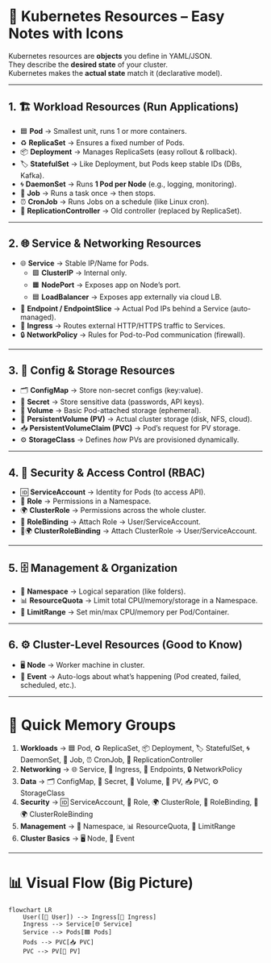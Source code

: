 # 🚀 Kubernetes Resources – Easy Notes with Icons

Kubernetes resources are **objects** you define in YAML/JSON.  
They describe the **desired state** of your cluster.  
Kubernetes makes the **actual state** match it (declarative model).

---

## 1. 🏗️ Workload Resources (Run Applications)

- 🟦 **Pod** → Smallest unit, runs 1 or more containers.  
- ♻️ **ReplicaSet** → Ensures a fixed number of Pods.  
- 📦 **Deployment** → Manages ReplicaSets (easy rollout & rollback).  
- 🏷️ **StatefulSet** → Like Deployment, but Pods keep stable IDs (DBs, Kafka).  
- 🌀 **DaemonSet** → Runs **1 Pod per Node** (e.g., logging, monitoring).  
- 🎯 **Job** → Runs a task once → then stops.  
- ⏰ **CronJob** → Runs Jobs on a schedule (like Linux cron).  
- 📜 **ReplicationController** → Old controller (replaced by ReplicaSet).

---

## 2. 🌐 Service & Networking Resources

- 🌐 **Service** → Stable IP/Name for Pods.  
  - 🟩 **ClusterIP** → Internal only.  
  - 🟧 **NodePort** → Exposes app on Node’s port.  
  - 🟦 **LoadBalancer** → Exposes app externally via cloud LB.  
- 🧩 **Endpoint / EndpointSlice** → Actual Pod IPs behind a Service (auto-managed).  
- 🚪 **Ingress** → Routes external HTTP/HTTPS traffic to Services.  
- 🔒 **NetworkPolicy** → Rules for Pod-to-Pod communication (firewall).

---

## 3. 💾 Config & Storage Resources

- 🗂️ **ConfigMap** → Store non-secret configs (key:value).  
- 🔑 **Secret** → Store sensitive data (passwords, API keys).  
- 📂 **Volume** → Basic Pod-attached storage (ephemeral).  
- 💾 **PersistentVolume (PV)** → Actual cluster storage (disk, NFS, cloud).  
- 📥 **PersistentVolumeClaim (PVC)** → Pod’s request for PV storage.  
- ⚙️ **StorageClass** → Defines *how* PVs are provisioned dynamically.  

---

## 4. 🔐 Security & Access Control (RBAC)

- 🆔 **ServiceAccount** → Identity for Pods (to access API).  
- 📝 **Role** → Permissions in a Namespace.  
- 🌍 **ClusterRole** → Permissions across the whole cluster.  
- 🔗 **RoleBinding** → Attach Role → User/ServiceAccount.  
- 🔗🌍 **ClusterRoleBinding** → Attach ClusterRole → User/ServiceAccount.  

---

## 5. 🗄️ Management & Organization

- 📁 **Namespace** → Logical separation (like folders).  
- 📊 **ResourceQuota** → Limit total CPU/memory/storage in a Namespace.  
- 📏 **LimitRange** → Set min/max CPU/memory per Pod/Container.  

---

## 6. ⚙️ Cluster-Level Resources (Good to Know)

- 🖥️ **Node** → Worker machine in cluster.  
- 📢 **Event** → Auto-logs about what’s happening (Pod created, failed, scheduled, etc.).  

---

# 📝 Quick Memory Groups

1. **Workloads** → 🟦 Pod, ♻️ ReplicaSet, 📦 Deployment, 🏷️ StatefulSet, 🌀 DaemonSet, 🎯 Job, ⏰ CronJob, 📜 ReplicationController  
2. **Networking** → 🌐 Service, 🚪 Ingress, 🧩 Endpoints, 🔒 NetworkPolicy  
3. **Data** → 🗂️ ConfigMap, 🔑 Secret, 📂 Volume, 💾 PV, 📥 PVC, ⚙️ StorageClass  
4. **Security** → 🆔 ServiceAccount, 📝 Role, 🌍 ClusterRole, 🔗 RoleBinding, 🔗🌍 ClusterRoleBinding  
5. **Management** → 📁 Namespace, 📊 ResourceQuota, 📏 LimitRange  
6. **Cluster Basics** → 🖥️ Node, 📢 Event  

---

# 📊 Visual Flow (Big Picture)

```mermaid
flowchart LR
    User([👤 User]) --> Ingress[🚪 Ingress]
    Ingress --> Service[🌐 Service]
    Service --> Pods[🟦 Pods]
    Pods --> PVC[📥 PVC]
    PVC --> PV[💾 PV]
